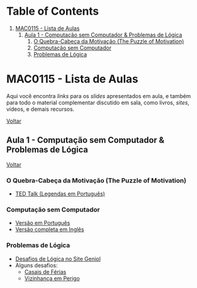 
# Table of Contents

1.  [MAC0115 - Lista de Aulas](#org93fc3ed)
    1.  [Aula 1 - Computação sem Computador & Problemas de Lógica](#orga225112)
        1.  [O Quebra-Cabeça da Motivação (The Puzzle of Motivation)](#org22a7cd0)
        2.  [Computação sem Computador](#org0dd0f58)
        3.  [Problemas de Lógica](#org2f08dc2)



<a id="org93fc3ed"></a>

# MAC0115 - Lista de Aulas

Aqui você encontra *links* para os *slides* apresentados em aula, e também para todo
o material complementar discutido em sala,  como livros, *sites*, vídeos, e demais
recursos.

[Voltar](index.html)


<a id="orga225112"></a>

## Aula 1 - Computação sem Computador & Problemas de Lógica

[Voltar](#org93fc3ed)


<a id="org22a7cd0"></a>

### O Quebra-Cabeça da Motivação (The Puzzle of Motivation)

-   [TED Talk (Legendas em Português)](https://www.youtube.com/watch?v=rrkrvAUbU9Y)


<a id="org0dd0f58"></a>

### Computação sem Computador

-   [Versão em Português](https://classic.csunplugged.org/wp-content/uploads/2014/12/CSUnpluggedTeachers-portuguese-brazil-feb-2011.pdf)
-   [Versão completa em Inglês](https://classic.csunplugged.org/wp-content/uploads/2015/03/CSUnplugged_OS_2015_v3.1.pdf)


<a id="org2f08dc2"></a>

### Problemas de Lógica

-   [Desafios de Lógica no Site Geniol](https://www.geniol.com.br/logica/desafios/)
-   Alguns desafios:
    -   [Casais de Férias](https://www.geniol.com.br/logica/desafios/casais-de-ferias/)
    -   [Vizinhança em Perigo](https://www.geniol.com.br/logica/desafios/vizinhanca-em-perigo/)
